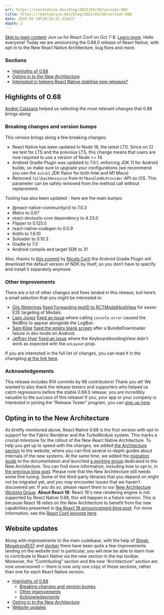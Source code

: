 ```yaml
---
url: https://reactnative.dev/blog/2022/03/30/version-068
title: https://reactnative.dev/blog/2022/03/30/version-068
date: 2025-05-10T20:54:51.431637
depth: 2
---
```


[Skip to main content](https://reactnative.dev/blog/2022/03/30/version-068#__docusaurus_skipToContent_fallback)
Join us for React Conf on Oct 7-8. [Learn more](https://conf.react.dev).
Hello everyone! Today we are announcing the 0.68.0 release of React Native, with opt-in to the New React Native Architecture, bug fixes and more.
### Sections[​](https://reactnative.dev/blog/2022/03/30/version-068#sections "Direct link to Sections")
  * [Highlights of 0.68](https://reactnative.dev/blog/2022/03/30/version-068#highlights-of-068)
  * [Opting in to the New Architecture](https://reactnative.dev/blog/2022/03/30/version-068#opting-in-to-the-new-architecture)
  * [Interested in helping React Native stabilise new releases?](https://reactnative.dev/blog/2022/03/30/version-068#interested-in-helping-react-native-stabilize-new-releases)


## Highlights of 0.68[​](https://reactnative.dev/blog/2022/03/30/version-068#highlights-of-068 "Direct link to Highlights of 0.68")
[Andrei Calazans](https://twitter.com/Andrei_Calazans) helped us selecting the most relevant changes that 0.68 brings along:
### Breaking changes and version bumps[​](https://reactnative.dev/blog/2022/03/30/version-068#breaking-changes-and-version-bumps "Direct link to Breaking changes and version bumps")
This version brings along a few breaking changes:
  * React Native has been updated to Node 16, the latest LTS. Since on CI we test for LTS and the previous LTS, this change means that users are now required to use a version of Node >= 14.
  * Android Gradle Plugin was updated to 7.0.1, enforcing JDK 11 for Android builds, so make sure to upgrade your configurations (we recommend you use the `zulu11` JDK flavor for both Intel and M1 Macs)
  * Removed `fallbackResource` from `RCTBundleURLProvider` API on iOS. This parameter can be safely removed from the method call without replacement.


Tooling has also been updated - here are the main bumps:
  * @react-native-community/cli to 7.0.3
  * Metro to 0.67
  * react-devtools-core dependency to 4.23.0
  * Flipper to 0.125.0
  * react-native-codegen to 0.0.9
  * Kotlin to 1.6.10
  * Soloader to 0.10.3
  * Gradle to 7.3
  * Android compile and target SDK to 31


Also, thanks to [this commit](https://github.com/facebook/react-native/commit/bd7caa64f5d6ee5ea9484e92c3629c9ce711f73c) by [Nicola Corti](https://github.com/cortinico) the Android Gradle Plugin will download the default version of NDK by itself, so you don’t have to specify and install it separately anymore.
### Other improvements[​](https://reactnative.dev/blog/2022/03/30/version-068#other-improvements "Direct link to Other improvements")
There are a lot of other changes and fixes landed in this release, but here’s a small selection that you might be interested in:
  * [Gijs Weterings](https://github.com/GijsWeterings) [fixed Forwarding testID to RCTModalHostView](https://github.com/facebook/react-native/commit/5050e7eaa17cb417baf7c20eb5c4406cce6790a5) for easier E2E targeting of Modals.
  * [Liam Jones](https://github.com/liamjones) [fixed an issue](https://github.com/facebook/react-native/commit/9d2df5b8ae9) where calling `console.error` caused the RedBox to appear alongside the LogBox.
  * [Sam Kline](https://github.com/samkline) [fixed the empty blank screen](https://github.com/facebook/react-native/commit/c8d823b9bd9619dfa1f5851af003cc24ba2e8830) after a BundleDownloader failure in dev mode on Android.
  * [Jeffrey Hyer](https://github.com/JeffreyHyer) [fixed an issue](https://github.com/facebook/react-native/commit/9c5e177a79c) where the KeyboardAvoidingView didn't work as expected with the `onLayout` prop.


If you are interested in the full list of changes, you can read it in the changelog [at the link here](https://github.com/facebook/react-native/blob/main/CHANGELOG.md#0680).
### Acknowledgements[​](https://reactnative.dev/blog/2022/03/30/version-068#acknowledgements "Direct link to Acknowledgements")
This release includes 614 commits by 68 contributors! Thank you all!
We wanted to also thank the release testers and supporters who helped us catch regressions before the stable 0.68.0 release: you are incredibly valuable to the success of this release!
If you, your app or your company is interested in joining the “Release Tester” program, you can [sign up here](https://forms.gle/fPuPE1MZRDGWNqpd6).
## Opting in to the New Architecture[​](https://reactnative.dev/blog/2022/03/30/version-068#opting-in-to-the-new-architecture "Direct link to Opting in to the New Architecture")
As briefly mentioned above, React Native 0.68 is the first version with opt-in support for the Fabric Renderer and the TurboModule system. This marks a crucial milestone for the rollout of the New React Native Architecture. To help you get up to speed with the changes, we added [the Architecture section](https://reactnative.dev/architecture/overview) to the website, where you can find several in-depth guides about internals of the new systems.
At the same time, we added the [migration guide](https://github.com/reactwg/react-native-new-architecture#guides) to the documentation and launched [a working group](https://github.com/reactwg/react-native-new-architecture) dedicated to the New Architecture. You can find more information, including how to opt in, in [the previous blog post](https://reactnative.dev/blog/2022/03/15/an-update-on-the-new-architecture-rollout).
Please note that the New Architecture still needs some fine tuning. Some of the third-party libraries that you depend on might not be migrated yet, and you may encounter issues that we haven’t discovered yet. If you do so, please report them to our [New Architecture Working Group](https://github.com/reactwg/react-native-new-architecture).
**About React 18:** React 18's new rendering engine is not supported by React Native 0.68, this will happen in a future version. This is because React 18 relies on the New Architecture to benefit from the new capabilities presented in [the React 18 announcement blog post](https://reactjs.org/blog/2022/03/29/react-v18.html). For more information, see the [React Conf keynote here](https://www.youtube.com/watch?v=FZ0cG47msEk&t=1530s).
## Website updates[​](https://reactnative.dev/blog/2022/03/30/version-068#website-updates "Direct link to Website updates")
Along with improvements to the main codebase, with the help of [Simek](https://github.com/Simek), [Megatron4537](https://github.com/Megatron4537) and [slorber](https://github.com/slorber) there have been quite a few improvements landing on the website too! In particular, you will now be able to learn how to contribute to React Native via the new section in the top toolbar. Moreover, the “Contributing” section and the new “Architecture” section are now unversioned — there is now only one copy of these sections, rather than one for each React Native version.
  * [Highlights of 0.68](https://reactnative.dev/blog/2022/03/30/version-068#highlights-of-068)
    * [Breaking changes and version bumps](https://reactnative.dev/blog/2022/03/30/version-068#breaking-changes-and-version-bumps)
    * [Other improvements](https://reactnative.dev/blog/2022/03/30/version-068#other-improvements)
    * [Acknowledgements](https://reactnative.dev/blog/2022/03/30/version-068#acknowledgements)
  * [Opting in to the New Architecture](https://reactnative.dev/blog/2022/03/30/version-068#opting-in-to-the-new-architecture)
  * [Website updates](https://reactnative.dev/blog/2022/03/30/version-068#website-updates)



